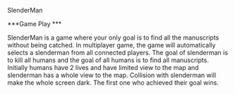 SlenderMan

***Game Play ***

SlenderMan is a game where your only goal is to find all the manuscripts without being catched.
In multiplayer game, the game will automatically selects a slenderman from all connected players.
The goal of slenderman is to kill all humans and the goal of all humans is to find all manuscripts.
Initially humans have 2 lives and have limited view to the map and slenderman has a whole view to the map. 
Collision with slenderman will make the whole screen dark.
The first one who achieved their goal wins.




